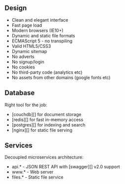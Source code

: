 ## Design

* Clean and elegant interface
* Fast page load
* Modern browsers (IE10+)
* Dynamic and static file formats
* ECMAScript 5 - no transpiling
* Valid HTML5/CSS3
* Dynamic sitemap
* No adverts
* No signup/login
* No cookies
* No third-party code (analytics etc)
* No assets from other domains (google fonts etc)

## Database

Right tool for the job:

* [couchdb][] for document storage
* [redis][] for fast in-memory access
* [postgres][] for indexing and search
* [nginx][] for static file serving

## Services

Decoupled microservices architecture:

* api.* - JSON REST API with [swagger][] v2.0 support
* www.* - Web server
* files.* - Static file service
